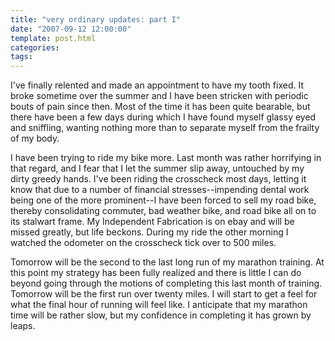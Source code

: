 ```yaml
---
title: "very ordinary updates: part I"
date: "2007-09-12 12:00:00"
template: post.html
categories: 
tags: 
---
```


I've finally relented and made an appointment to have my tooth fixed. It broke sometime over the summer and I have been stricken with periodic bouts of pain since then. Most of the time it has been quite bearable, but there have been a few days during which I have found myself glassy eyed and sniffling, wanting nothing more than to separate myself from the frailty of my body. 
 
I have been trying to ride my bike more. Last month was rather horrifying in that regard, and I fear that I let the summer slip away, untouched by my dirty greedy hands. I've been riding the crosscheck most days, letting it know that due to a number of financial stresses--­impending dental work being one of the more prominent--­I have been forced to sell my road bike, thereby consolidating commuter, bad weather bike, and road bike all on to its stalwart frame. My Independent Fabrication is on ebay and will be missed greatly, but life beckons. During my ride the other morning I watched the odometer on the crosscheck tick over to 500 miles. 

Tomorrow will be the second to the last long run of my marathon training. At this point my strategy has been fully realized and there is little I can do beyond going through the motions of completing this last month of training. Tomorrow will be the first run over twenty miles. I will start to get a feel for what the final hour of running will feel like. I anticipate that my marathon time will be rather slow, but my confidence in completing it has grown by leaps.